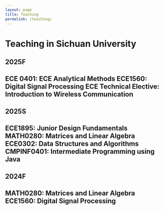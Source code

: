 ```yaml
---
layout: page
title: Teaching
permalink: /teaching/
---
```




#  Teaching in Sichuan University

## 2025F
ECE 0401: ECE Analytical Methods
ECE1560: Digital Signal Processing
ECE Technical Elective: Introduction to Wireless Communication
---
## 2025S
ECE1895: Junior Design Fundamentals
MATH0280: Matrices and Linear Algebra
ECE0302: Data Structures and Algorithms
CMPINF0401: Intermediate Programming using Java
---
## 2024F
MATH0280: Matrices and Linear Algebra
ECE1560: Digital Signal Processing
---
